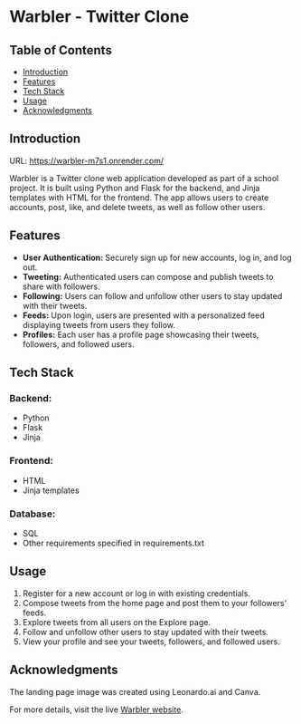 # Warbler - Twitter Clone

## Table of Contents
- [Introduction](#introduction)
- [Features](#features)
- [Tech Stack](#techstack)
- [Usage](#usage)
- [Acknowledgments](#acknowledgments)

## Introduction

URL: https://warbler-m7s1.onrender.com/

Warbler is a Twitter clone web application developed as part of a school project. It is built using Python and Flask for the backend, and Jinja templates with HTML for the frontend. The app allows users to create accounts, post, like, and delete tweets, as well as follow other users.

## Features

- **User Authentication:** Securely sign up for new accounts, log in, and log out.
- **Tweeting:** Authenticated users can compose and publish tweets to share with followers.
- **Following:** Users can follow and unfollow other users to stay updated with their tweets.
- **Feeds:** Upon login, users are presented with a personalized feed displaying tweets from users they follow.
- **Profiles:** Each user has a profile page showcasing their tweets, followers, and followed users.

## Tech Stack

### Backend:
- Python
- Flask
- Jinja

### Frontend:
- HTML
- Jinja templates

### Database:
- SQL
- Other requirements specified in requirements.txt

## Usage

1. Register for a new account or log in with existing credentials.
2. Compose tweets from the home page and post them to your followers' feeds.
3. Explore tweets from all users on the Explore page.
4. Follow and unfollow other users to stay updated with their tweets.
5. View your profile and see your tweets, followers, and followed users.

## Acknowledgments

The landing page image was created using Leonardo.ai and Canva.

For more details, visit the live [Warbler website](https://warbler-m7s1.onrender.com/).
